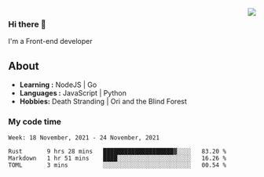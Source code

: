 <img align='right' src="https://github-readme-stats.vercel.app/api?username=strugglebak&show_icons=true">

### Hi there 👋

I'm a Front-end developer

## About

-  **Learning :** NodeJS | Go
-  **Languages :** JavaScript | Python
-  **Hobbies:** Death Stranding | Ori and the Blind Forest

### My code time

<!--START_SECTION:waka-->
```text
Week: 18 November, 2021 - 24 November, 2021

Rust       9 hrs 28 mins   ████████████████████▓░░░░   83.20 % 
Markdown   1 hr 51 mins    ████░░░░░░░░░░░░░░░░░░░░░   16.26 % 
TOML       3 mins          ░░░░░░░░░░░░░░░░░░░░░░░░░   00.54 % 
```
<!--END_SECTION:waka-->
